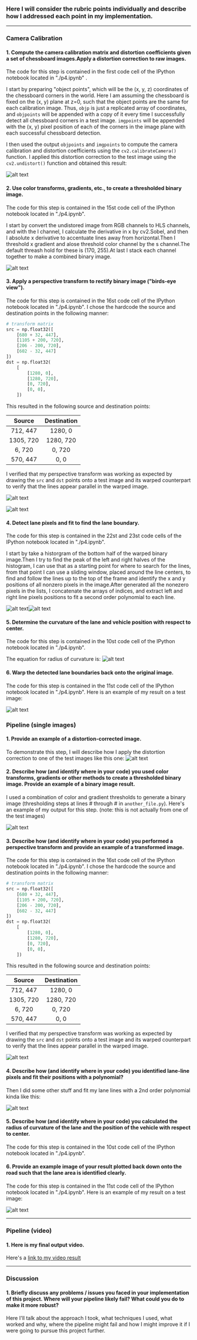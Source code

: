 [image1]: ./p1.png
[image2]: ./p2.png
[image3]: ./p3.png
[image4]: ./p4.png
[image5]: ./p5.png
[image6]: ./p6.png
[image7]: ./p7.png
[image8]: ./p8.png

### Here I will consider the rubric points individually and describe how I addressed each point in my implementation.  

---

### Camera Calibration

#### 1. Compute the camera calibration matrix and distortion coefficients given a set of chessboard images.Apply a distortion correction to raw images.

The code for this step is contained in the first code cell of the IPython notebook located in "./p4.ipynb" .  

I start by preparing "object points", which will be the (x, y, z) coordinates of the chessboard corners in the world. Here I am assuming the chessboard is fixed on the (x, y) plane at z=0, such that the object points are the same for each calibration image.  Thus, `objp` is just a replicated array of coordinates, and `objpoints` will be appended with a copy of it every time I successfully detect all chessboard corners in a test image.  `imgpoints` will be appended with the (x, y) pixel position of each of the corners in the image plane with each successful chessboard detection.  

I then used the output `objpoints` and `imgpoints` to compute the camera calibration and distortion coefficients using the `cv2.calibrateCamera()` function.  I applied this distortion correction to the test image using the `cv2.undistort()` function and obtained this result: 

![alt text][image1]

#### 2. Use color transforms, gradients, etc., to create a thresholded binary image.

The code for this step is contained in the 15st code cell of the IPython notebook located in "./p4.ipynb".  

I start by convert the undistored image from RGB channels to HLS channels, and with the l channel, I calculate the derivative in x by cv2.Sobel, and then I absolute x derivative to accentuate lines away from horizontal.Then I threshold x gradient and alose threshold color channel by the s channel.The default threash hold for these is (170, 255).At last I stack each channel together to make a combined binary image.

![alt text][image2]

#### 3. Apply a perspective transform to rectify binary image ("birds-eye view").

The code for this step is contained in the 16st code cell of the IPython notebook located in "./p4.ipynb". I chose the hardcode the source and destination points in the following manner:

```python
# transform matrix
src = np.float32([
    [680 + 32, 447],
    [1105 + 200, 720],
    [206 - 200, 720],
    [602 - 32, 447]
])
dst = np.float32(
    [
        [1280, 0],
        [1280, 720],
        [0, 720],
        [0, 0],
    ])
```

This resulted in the following source and destination points:

| Source        | Destination   | 
|:-------------:|:-------------:| 
| 712, 447      | 1280, 0        | 
| 1305, 720      | 1280, 720      |
| 6, 720     | 0, 720      |
| 570, 447      | 0, 0        |

I verified that my perspective transform was working as expected by drawing the `src` and `dst` points onto a test image and its warped counterpart to verify that the lines appear parallel in the warped image.

![alt text][image3]

![alt text][image4]

#### 4. Detect lane pixels and fit to find the lane boundary.

The code for this step is contained in the 22st and 23st code cells of the IPython notebook located in "./p4.ipynb".

I start by take a historgram of the bottom half of the warped binary image.Then I try to find the peak of the left and right halves of the histogram, I can use that as a starting point for where to search for the lines, from that point I can use a sliding window, placed around the line centers, to find and follow the lines up to the top of the frame and identify the x and y positions of all nonzero pixels in the image.After generated all the nonezero pixels in the lists, I concatenate the arrays of indices, and extract left and right line pixels positions to fit a second order polynomial to each line.

![alt text][image7]![alt text][image8]

#### 5. Determine the curvature of the lane and vehicle position with respect to center.

The code for this step is contained in the 10st code cell of the IPython notebook located in "./p4.ipynb".

The equation for radius of curvature is:
![alt text][image5]

#### 6. Warp the detected lane boundaries back onto the original image.

The code for this step is contained in the 11st code cell of the IPython notebook located in "./p4.ipynb".  Here is an example of my result on a test image:

![alt text][image6]



### Pipeline (single images)

#### 1. Provide an example of a distortion-corrected image.

To demonstrate this step, I will describe how I apply the distortion correction to one of the test images like this one:
![alt text][image1]

#### 2. Describe how (and identify where in your code) you used color transforms, gradients or other methods to create a thresholded binary image.  Provide an example of a binary image result.

I used a combination of color and gradient thresholds to generate a binary image (thresholding steps at lines # through # in `another_file.py`).  Here's an example of my output for this step.  (note: this is not actually from one of the test images)

![alt text][image2]

#### 3. Describe how (and identify where in your code) you performed a perspective transform and provide an example of a transformed image.

The code for this step is contained in the 16st code cell of the IPython notebook located in "./p4.ipynb". I chose the hardcode the source and destination points in the following manner:

```python
# transform matrix
src = np.float32([
    [680 + 32, 447],
    [1105 + 200, 720],
    [206 - 200, 720],
    [602 - 32, 447]
])
dst = np.float32(
    [
        [1280, 0],
        [1280, 720],
        [0, 720],
        [0, 0],
    ])
```

This resulted in the following source and destination points:

| Source        | Destination   | 
|:-------------:|:-------------:| 
| 712, 447      | 1280, 0        | 
| 1305, 720      | 1280, 720      |
| 6, 720     | 0, 720      |
| 570, 447      | 0, 0        |

I verified that my perspective transform was working as expected by drawing the `src` and `dst` points onto a test image and its warped counterpart to verify that the lines appear parallel in the warped image.

![alt text][image4]

#### 4. Describe how (and identify where in your code) you identified lane-line pixels and fit their positions with a polynomial?

Then I did some other stuff and fit my lane lines with a 2nd order polynomial kinda like this:

![alt text][image5]

#### 5. Describe how (and identify where in your code) you calculated the radius of curvature of the lane and the position of the vehicle with respect to center.

The code for this step is contained in the 10st code cell of the IPython notebook located in "./p4.ipynb". 

#### 6. Provide an example image of your result plotted back down onto the road such that the lane area is identified clearly.

The code for this step is contained in the 11st code cell of the IPython notebook located in "./p4.ipynb".  Here is an example of my result on a test image:

![alt text][image6]

---

### Pipeline (video)

#### 1. Here is my final output video.

Here's a [link to my video result](./output_video.mp4)

---

### Discussion

#### 1. Briefly discuss any problems / issues you faced in your implementation of this project.  Where will your pipeline likely fail?  What could you do to make it more robust?

Here I'll talk about the approach I took, what techniques I used, what worked and why, where the pipeline might fail and how I might improve it if I were going to pursue this project further.  
